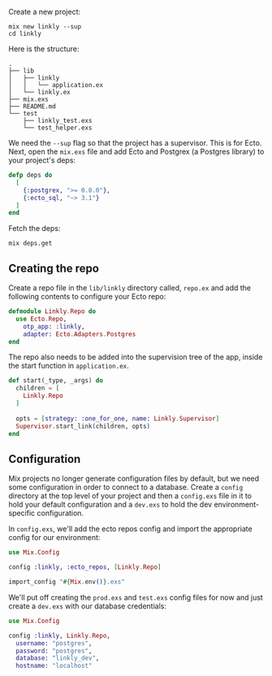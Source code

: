 

Create a new project:
```
mix new linkly --sup
cd linkly
```

Here is the structure:
```
.
├── lib
│   ├── linkly
│   │   └── application.ex
│   └── linkly.ex
├── mix.exs
├── README.md
└── test
    ├── linkly_test.exs
    └── test_helper.exs
```

We need the `--sup` flag so that the project has a supervisor. This is for Ecto. Next, open the `mix.exs` file and add Ecto and Postgrex (a Postgres library) to your project's deps:
```elixir
defp deps do
  [
    {:postgrex, ">= 0.0.0"},
    {:ecto_sql, "~> 3.1"}
  ]
end
```

Fetch the deps:
```
mix deps.get
```

## Creating the repo
Create a repo file in the `lib/linkly` directory called, `repo.ex` and add the following contents to configure your Ecto repo:
```elixir
defmodule Linkly.Repo do
  use Ecto.Repo,
    otp_app: :linkly,
    adapter: Ecto.Adapters.Postgres
end
```

The repo also needs to be added into the supervision tree of the app, inside the start function in `application.ex`.
```elixir
def start(_type, _args) do
  children = [
    Linkly.Repo
  ]
  
  opts = [strategy: :one_for_one, name: Linkly.Supervisor]
  Supervisor.start_link(children, opts)
end
```

## Configuration
Mix projects no longer generate configuration files by default, but we need some configuration in order to connect to a database. Create a `config` directory at the top level of your project and then a `config.exs` file in it to hold your default configuration and a `dev.exs` to hold the dev environment-specific configuration.

In `config.exs`, we'll add the ecto repos config and import the appropriate config for our environment:
```elixir
use Mix.Config

config :linkly, :ecto_repos, [Linkly.Repo]

import_config "#{Mix.env()}.exs"
```

We'll put off creating the `prod.exs` and `test.exs` config files for now and just create a `dev.exs` with our database credentials:
```elixir
use Mix.Config

config :linkly, Linkly.Repo,
  username: "postgres",
  password: "postgres",
  database: "linkly_dev",
  hostname: "localhost"
```

